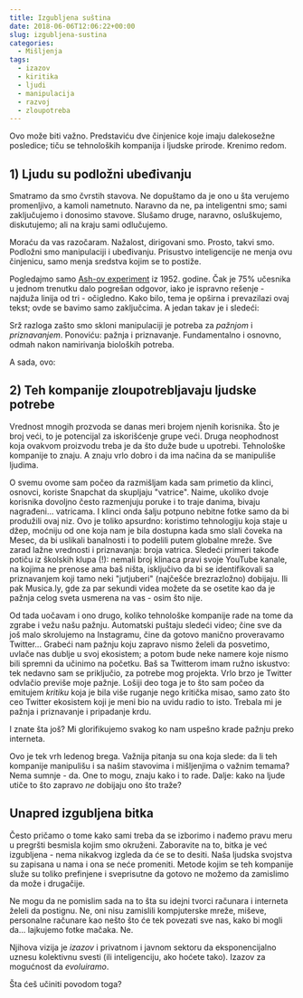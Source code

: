 ```yaml
---
title: Izgubljena suština
date: 2018-06-06T12:06:22+00:00
slug: izgubljena-sustina
categories:
  - Mišljenja
tags:
  - izazov
  - kiritika
  - ljudi
  - manipulacija
  - razvoj
  - zloupotreba
---
```

Ovo može biti važno. Predstaviću dve činjenice koje imaju dalekosežne posledice; tiču se tehnoloških kompanija i ljudske prirode. Krenimo redom.

<!--more-->

## 1) Ljudu su podložni ubeđivanju

Smatramo da smo čvrstih stavova. Ne dopuštamo da je ono u šta verujemo promenljivo, a kamoli nametnuto. Naravno da ne, pa inteligentni smo; sami zaključujemo i donosimo stavove. Slušamo druge, naravno, osluškujemo, diskutujemo; ali na kraju sami odlučujemo.

Moraću da vas razočaram. Nažalost, dirigovani smo. Prosto, takvi smo. Podložni smo manipulaciji i ubeđivanju. Prisustvo inteligencije ne menja ovu činjenicu, samo menja sredstva kojim se to postiže.

Pogledajmo samo [Ash-ov experiment](https://en.wikipedia.org/wiki/Asch_conformity_experiments) iz 1952. godine. Čak je 75% učesnika u jednom trenutku dalo pogrešan odgovor, iako je ispravno rešenje - najduža linija od tri - očigledno. Kako bilo, tema je opširna i prevazilazi ovaj tekst; ovde se bavimo samo zaključcima. A jedan takav je i sledeći:

Srž razloga zašto smo skloni manipulaciji je potreba za _pažnjom_ i _priznavanjem_. Ponoviću: pažnja i priznavanje. Fundamentalno i osnovno, odmah nakon namirivanja bioloških potreba.

A sada, ovo:

## 2) Teh kompanije zloupotrebljavaju ljudske potrebe

Vrednost mnogih prozvoda se danas meri brojem njenih korisnika. Što je broj veći, to je potencijal za iskorišćenje grupe veći. Druga neophodnost koja ovakvom proizvodu treba je da što duže bude u upotrebi. Tehnološke kompanije to znaju. A znaju vrlo dobro i da ima načina da se manipuliše ljudima.

O svemu ovome sam počeo da razmišljam kada sam primetio da klinci, osnovci, koriste Snapchat da skupljaju "vatrice". Naime, ukoliko dvoje korisnika dovoljno često razmenjuju poruke i to traje danima, bivaju nagrađeni... vatricama. I klinci onda šalju potpuno nebitne fotke samo da bi produžili ovaj niz. Ovo je toliko apsurdno: koristimo tehnologiju koja staje u džep, moćniju od one koja nam je bila dostupna kada smo slali čoveka na Mesec, da bi uslikali banalnosti i to podelili putem globalne mreže. Sve zarad lažne vrednosti i priznavanja: broja vatrica. Sledeći primeri takođe potiču iz školskih klupa (!): nemali broj klinaca pravi svoje YouTube kanale, na kojima ne prenose ama baš ništa, isključivo da bi se identifikovali sa priznavanjem koji tamo neki "jutjuberi" (najčešće brezrazložno) dobijaju. Ili pak Musica.ly, gde za par sekundi videa možete da se osetite kao da je pažnja celog sveta usmerena na vas - osim što nije.

Od tada uočavam i ono drugo, koliko tehnološke kompanije rade na tome da zgrabe i vežu našu pažnju. Automatski puštaju sledeći video; čine sve da još malo skrolujemo na Instagramu, čine da gotovo manično proveravamo Twitter... Grabeći nam pažnju koju zapravo nismo želeli da posvetimo, uvlače nas dublje u svoj ekosistem; a potom bude neke namere koje nismo bili spremni da učinimo na početku. Baš sa Twitterom imam ružno iskustvo: tek nedavno sam se priključio, za potrebe mog projekta. Vrlo brzo je Twitter odvlačio previše moje pažnje. Lošiji deo toga je to što sam počeo da emitujem _kritiku_ koja je bila više ruganje nego kritička misao, samo zato što ceo Twitter ekosistem koji je meni bio na uvidu radio to isto. Trebala mi je pažnja i priznavanje i pripadanje krdu.

I znate šta još? Mi glorifikujemo svakog ko nam uspešno krade pažnju preko interneta.

Ovo je tek vrh ledenog brega. Važnija pitanja su ona koja slede: da li teh kompanije manipulišu i sa našim stavovima i mišljenjima o važnim temama? Nema sumnje - da. One to mogu, znaju kako i to rade. Dalje: kako na ljude utiče to što zapravo _ne_ dobijaju ono što traže?

## Unapred izgubljena bitka

Često pričamo o tome kako sami treba da se izborimo i nađemo pravu meru u pregršti besmisla kojim smo okruženi. Zaboravite na to, bitka je već izgubljena - nema nikakvog izgleda da će se to desiti. Naša ljudska svojstva su zapisana u nama i ona se neće promeniti. Metode kojim se teh kompanije služe su toliko prefinjene i sveprisutne da gotovo ne možemo da zamislimo da može i drugačije.

Ne mogu da ne pomislim sada na to šta su idejni tvorci računara i interneta želeli da postignu. Ne, oni nisu zamislili kompjuterske mreže, miševe, personalne računare kao nešto što će tek povezati sve nas, kako bi mogli da... lajkujemo fotke mačaka. Ne.

Njihova vizija je _izazov_ i privatnom i javnom sektoru da eksponencijalno uznesu kolektivnu svesti (ili inteligenciju, ako hoćete tako). Izazov za mogućnost da _evoluiramo_.

Šta ćeš učiniti povodom toga?